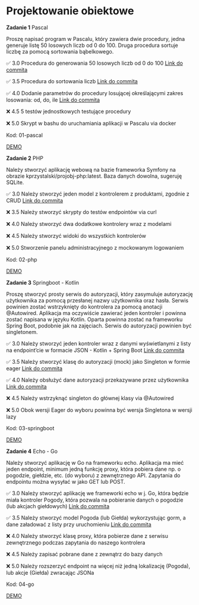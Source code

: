 # Projektowanie obiektowe

**Zadanie 1** Pascal

Proszę napisać program w Pascalu, który zawiera dwie procedury, jedna generuje listę 50 losowych liczb od 0 do 100. Druga procedura sortuje liczbę za pomocą sortowania bąbelkowego.

:white_check_mark: 3.0 Procedura do generowania 50 losowych liczb od 0 do 100 [Link do commita](https://github.com/mario343/proj-obiektowe/commit/2b6c3946b9b4f351fb27b756c8c27e9c7c9a0d39)

:white_check_mark: 3.5 Procedura do sortowania liczb [Link do commita](https://github.com/mario343/proj-obiektowe/commit/2b6c3946b9b4f351fb27b756c8c27e9c7c9a0d39)

:white_check_mark: 4.0 Dodanie parametrów do procedury losującej określającymi zakres
losowania: od, do, ile [Link do commita](https://github.com/mario343/proj-obiektowe/commit/2b6c3946b9b4f351fb27b756c8c27e9c7c9a0d39)

:x: 4.5 5 testów jednostkowych testujące procedury

:x: 5.0 Skrypt w bashu do uruchamiania aplikacji w Pascalu via docker

Kod: 01-pascal

[DEMO](https://github.com/mario343/proj-obiektowe/blob/main/demos/zadanie1.gif)

**Zadanie 2** PHP

Należy stworzyć aplikację webową na bazie frameworka Symfony na
obrazie kprzystalski/projobj-php:latest. Baza danych dowolna, sugeruję
SQLite.

:white_check_mark: 3.0 Należy stworzyć jeden model z kontrolerem z produktami, zgodnie z CRUD [Link do commita](https://github.com/mario343/proj-obiektowe/commit/b8117c51a0443eccce869f306bfbcb9710cf2716)

:x: 3.5 Należy stworzyć skrypty do testów endpointów via curl

:x: 4.0 Należy stworzyć dwa dodatkowe kontrolery wraz z modelami

:x: 4.5 Należy stworzyć widoki do wszystkich kontrolerów

:x: 5.0 Stworzenie panelu administracyjnego z mockowanym logowaniem

Kod: 02-php

[DEMO](https://github.com/mario343/proj-obiektowe/blob/main/demos/zadanie2.gif)

**Zadanie 3** Springboot - Kotlin

Proszę stworzyć prosty serwis do autoryzacji, który zasymuluje autoryzację użytkownika za pomocą przesłanej nazwy użytkownika oraz
hasła. Serwis powinien zostać wstrzyknięty do kontrolera za pomocą anotacji @Autowired. Aplikacja ma oczywiście zawierać jeden kontroler
i powinna zostać napisana w języku Kotlin. Oparta powinna zostać na frameworku Spring Boot, podobnie jak na zajęciach. Serwis do
autoryzacji powinien być singletonem.

:white_check_mark: 3.0 Należy stworzyć jeden kontroler wraz z danymi wyświetlanymi z
listy na endpoint’cie w formacie JSON - Kotlin + Spring Boot [Link do commita](https://github.com/mario343/proj-obiektowe/commit/cbad346936cbc1a5d4ad4bb3d6c038f4b66f5dc9)

:white_check_mark: 3.5 Należy stworzyć klasę do autoryzacji (mock) jako Singleton w
formie eager [Link do commita](https://github.com/mario343/proj-obiektowe/commit/cbad346936cbc1a5d4ad4bb3d6c038f4b66f5dc9)

:white_check_mark: 4.0 Należy obsłużyć dane autoryzacji przekazywane przez użytkownika [Link do commita](https://github.com/mario343/proj-obiektowe/commit/cbad346936cbc1a5d4ad4bb3d6c038f4b66f5dc9)

:x: 4.5 Należy wstrzyknąć singleton do głównej klasy via @Autowired

:x: 5.0 Obok wersji Eager do wyboru powinna być wersja Singletona w wersji
lazy

Kod: 03-springboot

[DEMO](https://github.com/mario343/proj-obiektowe/blob/main/demos/zadanie3.gif)

**Zadanie 4** Echo - Go

Należy stworzyć aplikację w Go na frameworku echo. Aplikacja ma mieć
jeden endpoint, minimum jedną funkcję proxy, która pobiera dane np. o
pogodzie, giełdzie, etc. (do wyboru) z zewnętrznego API. Zapytania do
endpointu można wysyłać w jako GET lub POST.

:white_check_mark: 3.0 Należy stworzyć aplikację we frameworki echo w j. Go, która będzie
miała kontroler Pogody, która pozwala na pobieranie danych o pogodzie
(lub akcjach giełdowych) [Link do commita](https://github.com/mario343/proj-obiektowe/commit/c05f4b57dfab0d517e855cc056d515ed402f8c32)

:white_check_mark: 3.5 Należy stworzyć model Pogoda (lub Giełda) wykorzystując gorm, a
dane załadować z listy przy uruchomieniu [Link do commita](https://github.com/mario343/proj-obiektowe/commit/c05f4b57dfab0d517e855cc056d515ed402f8c32)

:x: 4.0 Należy stworzyć klasę proxy, która pobierze dane z serwisu
zewnętrznego podczas zapytania do naszego kontrolera

:x: 4.5 Należy zapisać pobrane dane z zewnątrz do bazy danych

:x: 5.0 Należy rozszerzyć endpoint na więcej niż jedną lokalizację
(Pogoda), lub akcje (Giełda) zwracając JSONa

Kod: 04-go

[DEMO](https://github.com/mario343/proj-obiektowe/blob/main/demos/zadanie4.gif)

